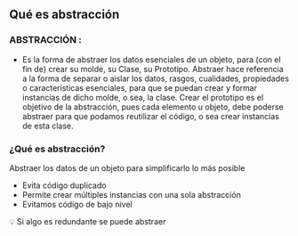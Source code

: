 ## ****Qué es abstracción****

### **ABSTRACCIÓN** :

- Es la forma de abstraer los datos esenciales de un objeto, para (con el fin de) crear su molde, su Clase, su Prototipo. Abstraer hace referencia a la forma de separar o aislar los datos, rasgos, cualidades, propiedades o características esenciales, para que se puedan crear y formar instancias de dicho molde, o sea, la clase. Crear el prototipo es el objetivo de la abstracción, pues cada elemento u objeto, debe poderse abstraer para que podamos reutilizar el código, o sea crear instancias de esta clase.

### ¿Qué es abstracción?

Abstraer los datos de un objeto para simplificarlo lo más posible

- Evita código duplicado
- Permite crear múltiples instancias con una sola abstracción
- Evitamos código de bajo nivel

<aside>
💡 Si algo es redundante se puede abstraer

</aside>
